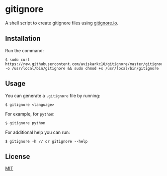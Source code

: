 # gitignore

A shell script to create gitignore files using [gitignore.io](http://gitignore.io/).

## Installation

Run the command:

```
$ sudo curl https://raw.githubusercontent.com/aviskarkc10/gitignore/master/gitignore -o /usr/local/bin/gitignore && sudo chmod +x /usr/local/bin/gitignore
```

## Usage

You can generate a `.gitignore` file by running:

```
$ gitignore <language>
```

For example, for `python`:

```
$ gitignore python
```

For additional help you can run:

```
$ gitignore -h // or gitignore --help
```

## License

[MIT](LICENSE)
